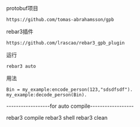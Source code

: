 protobuf项目
```
https://github.com/tomas-abrahamsson/gpb
```

rebar3插件
```
https://github.com/lrascao/rebar3_gpb_plugin
```

运行
```
rebar3 auto
```

用法
```
Bin = my_example:encode_person(123,"sdsdfsdf").
my_example:decode_person(Bin).
```

------------------for auto compile------------------

rebar3 compile
rebar3 shell
rebar3 clean